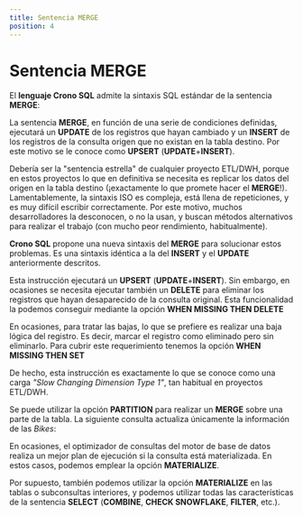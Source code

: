 ```yaml
---
title: Sentencia MERGE
position: 4
---
```


# Sentencia MERGE

El **lenguaje Crono SQL** admite la sintaxis SQL estándar de la sentencia **MERGE**:

<view-sql-code fileName="Merge1"/>

La sentencia **MERGE**, en función de una serie de condiciones definidas, ejecutará un **UPDATE** de los registros que hayan cambiado y un **INSERT** de los registros de la consulta origen que no existan en la tabla destino. Por este motivo se le conoce como **UPSERT** (**UPDATE**+**INSERT**).

Debería ser la "sentencia estrella" de cualquier proyecto ETL/DWH, porque en estos proyectos lo que en definitiva se necesita es replicar los datos del origen en la tabla destino (¡exactamente lo que promete hacer el **MERGE**!). Lamentablemente, la sintaxis ISO es compleja, está llena de repeticiones, y es muy difícil escribir correctamente. Por este motivo, muchos desarrolladores la desconocen, o no la usan, y buscan métodos alternativos para realizar el trabajo (con mucho peor rendimiento, habitualmente).

**Crono SQL** propone una nueva sintaxis del **MERGE** para solucionar estos problemas. Es una sintaxis idéntica a la del **INSERT** y el **UPDATE** anteriormente descritos.

<view-sql-code fileName="Merge2"/>

Esta instrucción ejecutará un **UPSERT** (**UPDATE**+**INSERT**). Sin embargo, en ocasiones se necesita ejecutar también un **DELETE** para eliminar los registros que hayan desaparecido de la consulta original. Esta funcionalidad la podemos conseguir mediante la opción **WHEN MISSING THEN DELETE**

<view-sql-code fileName="Merge3"/>

En ocasiones, para tratar las bajas, lo que se prefiere es realizar una baja lógica del registro. Es decir, marcar el registro como eliminado pero sin eliminarlo. Para cubrir este requerimiento tenemos la opción **WHEN MISSING THEN SET** 


De hecho, esta instrucción es exactamente lo que se conoce como una carga *"Slow Changing Dimension Type 1"*, tan habitual en proyectos ETL/DWH.  


Se puede utilizar la opción **PARTITION** para realizar un **MERGE** sobre una parte de la tabla. La siguiente consulta actualiza únicamente la información de las *Bikes*:

<view-sql-code fileName="Merge5"/>

En ocasiones, el optimizador de consultas del motor de base de datos realiza un mejor plan de ejecución si la consulta está materializada. En estos casos, podemos emplear la opción **MATERIALIZE**.

<view-sql-code fileName="Merge6"/>

Por supuesto, también podemos utilizar la opción **MATERIALIZE** en las tablas o subconsultas interiores, y podemos utilizar todas las características de la sentencia **SELECT** (**COMBINE**, **CHECK SNOWFLAKE**, **FILTER**, etc.).

<view-sql-code fileName="Merge7"/>